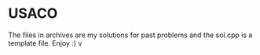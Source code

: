 # USACO
The files in archives are my solutions for past problems and the sol.cpp is a template file. 
Enjoy :)
v